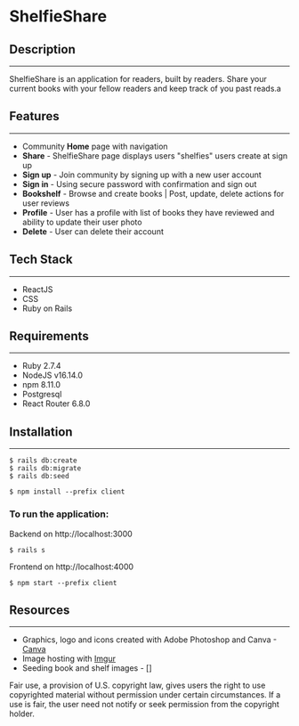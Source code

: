 # ShelfieShare

## Description
---
ShelfieShare is an application for readers, built by readers. Share your current books with your fellow readers and keep track of you past reads.a
## Features
---
- Community **Home** page with navigation
- **Share**  -  ShelfieShare page displays users "shelfies" users create at sign up
- **Sign up**  -  Join community by signing up with a new user account
- **Sign in**  - Using secure password with confirmation and sign out
- **Bookshelf**  -  Browse and create books | Post, update, delete actions for user reviews
- **Profile** - User has a profile with list of books they have reviewed and ability to update their user photo
- **Delete** - User can delete their account 

## Tech Stack
---
- ReactJS
- CSS
- Ruby on Rails
## Requirements
---
- Ruby 2.7.4
- NodeJS v16.14.0
- npm 8.11.0
- Postgresql
- React Router 6.8.0
## Installation
---
```console
$ rails db:create 
$ rails db:migrate
$ rails db:seed

$ npm install --prefix client
```
### To run the application:

Backend on http://localhost:3000
```
$ rails s
 ```

Frontend on http://localhost:4000
```
$ npm start --prefix client
``` 
## Resources
---
- Graphics, logo and icons created with Adobe Photoshop and Canva -[Canva] 
- Image hosting with [Imgur]
- Seeding book and shelf images  - []


[Canva]: https://www.canva.com/
[Imgur]: https://imgur.com/


Fair use, a provision of U.S. copyright law, gives users the right to use copyrighted material without permission under certain circumstances. If a use is fair, the user need not notify or seek permission from the copyright holder.